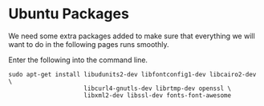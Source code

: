 # Ubuntu Packages

We need some extra packages added to make sure that everything we will want to do in the following pages runs smoothly.

Enter the following into the command line.

```
sudo apt-get install libudunits2-dev libfontconfig1-dev libcairo2-dev \
                     libcurl4-gnutls-dev librtmp-dev openssl \
                     libxml2-dev libssl-dev fonts-font-awesome

```